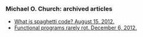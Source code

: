 ### Michael O. Church: archived articles

- [What is spaghetti code? August 15, 2012.](https://web.archive.org/web/20150910093715/https://michaelochurch.wordpress.com/2012/08/15/what-is-spaghetti-code/)
- [Functional programs rarely rot. December 6, 2012.](https://web.archive.org/web/20151221082937/https://michaelochurch.wordpress.com/2012/12/06/functional-programs-rarely-rot/)
